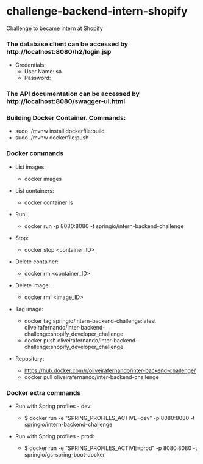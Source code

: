 # challenge-backend-intern-shopify

Challenge to became intern at Shopify

### The database client can be accessed by http://localhost:8080/h2/login.jsp
- Credentials:
	- User Name: sa
	- Password: 
	
### The API documentation can be accessed by http://localhost:8080/swagger-ui.html

### Building Docker Container. Commands:
- sudo ./mvnw install dockerfile:build
- sudo ./mvnw dockerfile:push

### Docker commands
- List images:
	- docker images
	
- List containers:
	- docker container ls

- Run:
	- docker run -p 8080:8080 -t springio/intern-backend-challenge

- Stop:
	- docker stop <container_ID>

- Delete container:
	- docker rm <container_ID>
	
- Delete image:
	- docker rmi <image_ID>

- Tag image:
	- docker tag springio/intern-backend-challenge:latest oliveirafernando/inter-backend-challenge:shopify_developer_challenge 
	- docker push oliveirafernando/inter-backend-challenge:shopify_developer_challenge
	
- Repository:
	- https://hub.docker.com/r/oliveirafernando/inter-backend-challenge/
	- docker pull oliveirafernando/inter-backend-challenge

### Docker extra commands
- Run with Spring profiles - dev: 
	- $ docker run -e "SPRING_PROFILES_ACTIVE=dev" -p 8080:8080 -t springio/intern-backend-challenge
	
- Run with Spring profiles - prod:
	- $ docker run -e "SPRING_PROFILES_ACTIVE=prod" -p 8080:8080 -t springio/gs-spring-boot-docker
	
